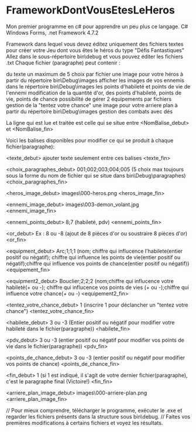 # FrameworkDontVousEtesLeHeros

Mon premier programme en c# pour apprendre un peu plus ce langage.
C# Windows Forms, .net Framework 4.7.2

Framework dans lequel vous devez éditez uniquement des fichiers textes pour créer votre Jeu dont vous êtes le héros du type "Défis Fantastiques"
Allez dans le sous-répertoire bin\debug et vous pouvez éditer les fichiers .txt
Chaque fichier (paragraphe) peut contenir :

du texte
un maximum de 5 choix par fichier
une image pour votre héros à partir du répertoire bin\Debug\images
afficher les images de vos ennemis dans le répertoire bin\Debug\images
les points d'habileté et points de vie de l'ennemi
modification de la quantité d'or, des points d'habileté, points de vie, points de chance
possibilité de gérer 2 équipements par fichiers
gestion de la "tentez votre chance"
une image pour votre arriere plan à partir du répertoire bin\Debug\images
gestion des combats avec dés

La ligne qui est lue et traitée est celle qui se situe entre <NomBalise_debut> et <NomBalise_fin>

Voici les balises disponibles pour modifier ce qui se produit à chaque fichier(paragraphe):

<texte_debut>
ajouter texte seulement entre ces balises
<texte_fin>

<choix_paragraphes_debut>
001;002;003;004;005 (5 choix max toujours sous la forme du nom de fichier qui se situe dans bin\Debug\paragraphes)
<choix_paragraphes_fin>

<heros_image_debut>
images\\000-heros.png
<heros_image_fin>

<ennemi_image_debut>
images\\003-demon_volant.jpg
<ennemi_image_fin>

<ennemi_points_debut>
8;7 (habileté, pdv)
<ennemi_points_fin>

<or_debut>
Ex : 8 ou -8 (ajout de 8 pièces d'or ou soustraire 8 pièces d'or)
<or_fin>

<equipment_debut>
Arc;1;1;1 (nom; chiffre qui influcence l'habilete(entier positif ou négatif); chiffre qui influence les points de vie(entier positif ou négatif);chiffre qui influence vos points de chance(entier positif ou négatif))
<equipement_fin>

<equipment2_debut>
Bouclier;2;2;2 (nom;chiffre qui influcence votre habileté(+ ou -); chiffre qui influcence vos points de vies (+ ou -);chiffre qui influence votre chance(+ ou -)
<equipement2_fin>

<tentez_votre_chance_debut>
1 (inscrire 1 pour déclancher un "tentez votre chance")
<tentez_votre_chance_fin>

<habilete_debut>
3 ou -3 (Entier positif ou négatif pour modifier votre habileté dans le fichier(paragraphe))
<habilete_fin>

<pdv_debut>
3 ou -3 (entier positif ou négatif pour modifier vos points de vie dans le fichier(paragraphe))
<pdv_fin>

<points_de_chance_debut>
3 ou -3 (entier positif ou négatif pour modifier vos points de chance)
<points_de_chance_fin>

<fin_debut>
1  (si 1 est indiqué, il s'agit de votre dernier fichier(paragraphe), c'est le paragraphe final (Victoire!)
<fin_fin>

<arriere_plan_image_debut>
images\\000-arriere-plan.png
<arriere_plan_image_fin>

// Pour mieux comprendre, télécharger le programme, exécuter le .exe et regarder les fichiers présents dans la structure sous bin\debug.  // Faites vos premières modifications à certains fichiers et voyez les résultats.
